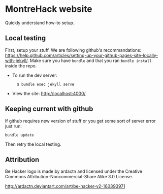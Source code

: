 # MontreHack website
Quickly understand how-to setup.

## Local testing

First, setup your stuff. We are following github's recommandations: <https://help.github.com/articles/setting-up-your-github-pages-site-locally-with-jekyll/>. Make sure you have `bundle` and that you ran `bundle install` inside the repo.

* To run the dev server:

        $ bundle exec jekyll serve

* View the site: <http://localhost:4000/>

## Keeping current with github

If github requires new version of stuff or you get some sort of server error
just run:

	bundle update

Then retry the local testing.

## Attribution

Be Hacker logo is made by ardactn and licensed under the Creative Commons
Attribution-Noncommercial-Share Alike 3.0 License.

http://ardactn.deviantart.com/art/be-hacker-v2-160393971
